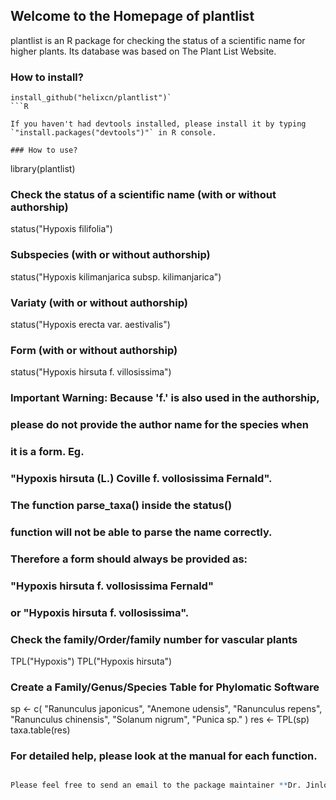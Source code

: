 ## Welcome to the Homepage of plantlist

plantlist is an R package for checking the status of a scientific name for higher plants. Its database was based on The Plant List Website. 

### How to install?

```library(devtools)
install_github("helixcn/plantlist")`
```R

If you haven't had devtools installed, please install it by typing `"install.packages("devtools")"` in R console.

### How to use?

```
library(plantlist) 

### Check the status of a scientific name (with or without authorship)
status("Hypoxis filifolia")

### Subspecies (with or without authorship)
status("Hypoxis kilimanjarica subsp. kilimanjarica")

### Variaty (with or without authorship)
status("Hypoxis erecta var. aestivalis")

### Form (with or without authorship)
status("Hypoxis hirsuta f. villosissima")

### Important Warning: Because 'f.' is also used in the authorship, 
### please do not provide the author name for the species when 
### it is a form. Eg. 
### "Hypoxis hirsuta (L.) Coville f. vollosissima Fernald". 
### The function parse_taxa() inside the status() 
### function will not be able to parse the name correctly. 
### Therefore a form should always be provided as: 
### "Hypoxis hirsuta f. vollosissima Fernald" 
### or "Hypoxis hirsuta f. vollosissima". 

### Check the family/Order/family number for vascular plants
TPL("Hypoxis")
TPL("Hypoxis hirsuta")

### Create a Family/Genus/Species Table for Phylomatic Software

sp <- c( "Ranunculus japonicus", "Anemone udensis", 
         "Ranunculus repens", "Ranunculus chinensis", 
         "Solanum nigrum", "Punica sp." ) 
res <- TPL(sp)
taxa.table(res)

### For detailed help, please look at the manual for each function. 
```R

Please feel free to send an email to the package maintainer **Dr. Jinlong Zhang** if you have any question or comments about this package.
